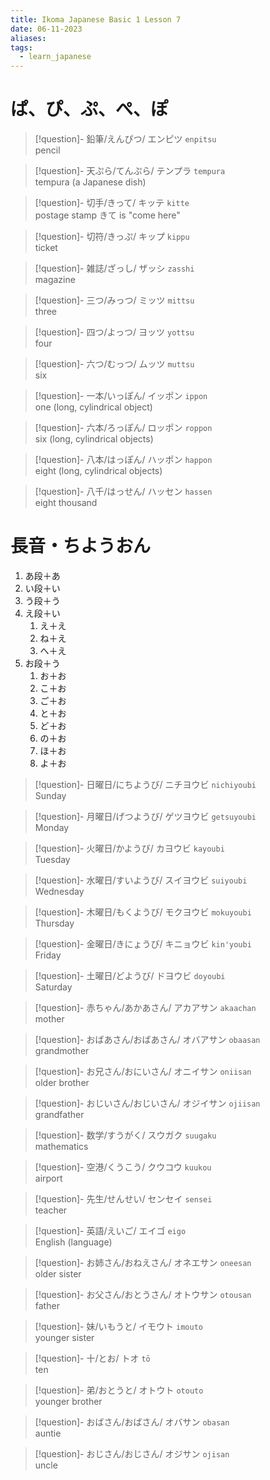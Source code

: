 ```yaml
---
title: Ikoma Japanese Basic 1 Lesson 7
date: 06-11-2023
aliases: 
tags:
  - learn_japanese
---
```

# ぱ、ぴ、ぷ、ぺ、ぽ

> [!question]- 鉛筆/えんぴつ/ エンピツ 
> `enpitsu`  
> pencil

> [!question]- 天ぷら/てんぷら/ テンプラ 
> `tempura`  
> tempura (a Japanese dish)

> [!question]- 切手/きって/ キッテ 
> `kitte`  
> postage stamp
> きて is "come here"

> [!question]- 切符/きっぷ/ キップ 
> `kippu`  
> ticket

> [!question]- 雑誌/ざっし/ ザッシ 
> `zasshi`  
> magazine

> [!question]- 三つ/みっつ/ ミッツ 
> `mittsu`  
> three

> [!question]- 四つ/よっつ/ ヨッツ 
> `yottsu`  
> four

> [!question]- 六つ/むっつ/ ムッツ 
> `muttsu`  
> six

> [!question]- 一本/いっぽん/ イッポン 
> `ippon`  
> one (long, cylindrical object)

> [!question]- 六本/ろっぽん/ ロッポン 
> `roppon`  
> six (long, cylindrical objects)

> [!question]- 八本/はっぽん/ ハッポン 
> `happon`  
> eight (long, cylindrical objects)

> [!question]- 八千/はっせん/ ハッセン 
> `hassen`  
> eight thousand


# 長音・ちようおん

1. あ段＋あ
2. い段＋い
3. う段＋う
4. え段＋い
	1. え＋え
	2. ね＋え
	3. へ＋え
5. お段＋う
	1. お＋お
	2. こ＋お
	3. ご＋お
	4. と＋お
	5. ど＋お
	6. の＋お
	7. ほ＋お
	8. よ＋お


> [!question]- 日曜日/にちようび/ ニチヨウビ 
> `nichiyoubi`  
> Sunday

> [!question]- 月曜日/げつようび/ ゲツヨウビ 
> `getsuyoubi`  
> Monday

> [!question]- 火曜日/かようび/ カヨウビ 
> `kayoubi`  
> Tuesday

> [!question]- 水曜日/すいようび/ スイヨウビ 
> `suiyoubi`  
> Wednesday

> [!question]- 木曜日/もくようび/ モクヨウビ 
> `mokuyoubi`  
> Thursday

> [!question]- 金曜日/きにょうび/ キニョウビ 
> `kin'youbi`  
> Friday

> [!question]- 土曜日/どようび/ ドヨウビ 
> `doyoubi`  
> Saturday

> [!question]- 赤ちゃん/あかあさん/ アカアサン 
> `akaachan`  
> mother

> [!question]- おばあさん/おばあさん/ オバアサン 
> `obaasan`  
> grandmother

> [!question]- お兄さん/おにいさん/ オニイサン 
> `oniisan`  
> older brother

> [!question]- おじいさん/おじいさん/ オジイサン 
> `ojiisan`  
> grandfather

> [!question]- 数学/すうがく/ スウガク 
> `suugaku`  
> mathematics

> [!question]- 空港/くうこう/ クウコウ 
> `kuukou`  
> airport

> [!question]- 先生/せんせい/ センセイ 
> `sensei`  
> teacher

> [!question]- 英語/えいご/ エイゴ 
> `eigo`  
> English (language)

> [!question]- お姉さん/おねえさん/ オネエサン 
> `oneesan`  
> older sister

> [!question]- お父さん/おとうさん/ オトウサン 
> `otousan`  
> father

> [!question]- 妹/いもうと/ イモウト 
> `imouto`  
> younger sister

> [!question]- 十/とお/ トオ 
> `tō`  
> ten

> [!question]- 弟/おとうと/ オトウト 
> `otouto`  
> younger brother

> [!question]- おばさん/おばさん/ オバサン 
> `obasan`  
> auntie

> [!question]- おじさん/おじさん/ オジサン 
> `ojisan`  
> uncle
